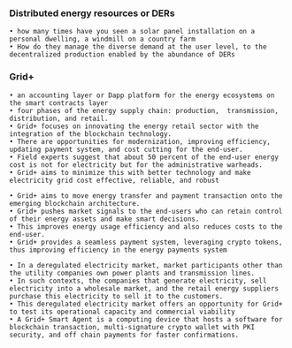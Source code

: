 ### Distributed energy resources or DERs
	• how many times have you seen a solar panel installation on a personal dwelling, a windmill on a country farm
	• How do they manage the diverse demand at the user level, to the decentralized production enabled by the abundance of DERs

### Grid+
	• an accounting layer or Dapp platform for the energy ecosystems on the smart contracts layer
	• four phases of the energy supply chain: production,  transmission, distribution, and retail. 
	• Grid+ focuses on innovating the energy retail sector with the integration of the blockchain technology. 
	• There are opportunities for modernization, improving efficiency, updating payment system, and cost cutting for the end-user. 
	• Field experts suggest that about 50 percent of the end-user energy cost is not for electricity but for the administrative warheads. 
	• Grid+ aims to minimize this with better technology and make electricity grid cost effective, reliable, and robust

	• Grid+ aims to move energy transfer and payment transaction onto the emerging blockchain architecture. 
	• Grid+ pushes market signals to the end-users who can retain control of their energy assets and make smart decisions. 
	• This improves energy usage efficiency and also reduces costs to the end-user. 
	• Grid+ provides a seamless payment system, leveraging crypto tokens, thus improving efficiency in the energy payments system

	• In a deregulated electricity market, market participants other than the utility companies own power plants and transmission lines. 
	• In such contexts, the companies that generate electricity, sell electricity into a wholesale market, and the retail energy suppliers purchase this electricity to sell it to the customers. 
	• This deregulated electricity market offers an opportunity for Grid+ to test its operational capacity and commercial viability
	• A Grid+ Smart Agent is a computing device that hosts a software for blockchain transaction, multi-signature crypto wallet with PKI security, and off chain payments for faster confirmations. 




